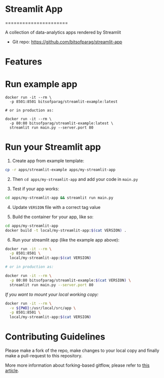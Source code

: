 # Streamlit App

======================

A collection of data-analytics apps rendered by Streamlit

- Git repo: https://github.com/bitsofparag/streamlit-app

# Features

# Run example app

```
docker run -it --rm \
  -p 8501:8501 bitsofparag/streamlit-example:latest

# or in production as:

docker run -it --rm \
  -p 80:80 bitsofparag/streamlit-example:latest \
  streamlit run main.py --server.port 80
```

# Run your Streamlit app

1. Create app from example template:

  ```bash
  cp -r apps/streamlit-example apps/my-streamlit-app
  ```

2. Then `cd apps/my-streamlit-app` and add your code in `main.py`

3. Test if your app works:

  ```bash
  cd apps/my-streamlit-app && streamlit run main.py
  ```

4. Update `VERSION` file with a correct tag value

5. Build the container for your app, like so:

  ```bash
  cd apps/my-streamlit-app
  docker build -t local/my-streamlit-app:$(cat VERSION) .
  ```

6. Run your streamlit app (like the example app above):

```bash
docker run -it --rm \
  -p 8501:8501 \
  local/my-streamlit-app:$(cat VERSION)

# or in production as:

docker run -it --rm \
  -p 80:80 bitsofparag/streamlit-example:$(cat VERSION) \
  streamlit run main.py --server.port 80
```

_If you want to mount your local working copy:_

  ```bash
  docker run -it --rm \
    -v ${PWD}:/usr/local/src/app \
    -p 8501:8501 \
    local/my-streamlit-app:$(cat VERSION)
  ```

# Contributing Guidelines

Please make a fork of the repo, make changes to your local copy and finally make a pull-request to
this repository.

More more information about forking-based gitflow, please refer to [this article](https://www.atlassian.com/git/tutorials/comparing-workflows/forking-workflow).
